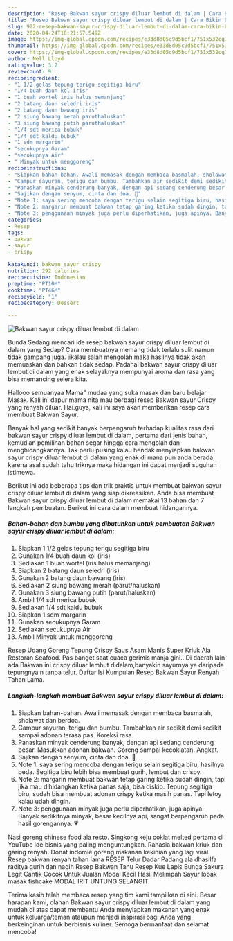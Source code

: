 ```yaml
---
description: "Resep Bakwan sayur crispy diluar lembut di dalam | Cara Bikin Bakwan sayur crispy diluar lembut di dalam Yang Enak Dan Lezat"
title: "Resep Bakwan sayur crispy diluar lembut di dalam | Cara Bikin Bakwan sayur crispy diluar lembut di dalam Yang Enak Dan Lezat"
slug: 922-resep-bakwan-sayur-crispy-diluar-lembut-di-dalam-cara-bikin-bakwan-sayur-crispy-diluar-lembut-di-dalam-yang-enak-dan-lezat
date: 2020-04-24T18:21:57.549Z
image: https://img-global.cpcdn.com/recipes/e33d8d05c9d5bcf1/751x532cq70/bakwan-sayur-crispy-diluar-lembut-di-dalam-foto-resep-utama.jpg
thumbnail: https://img-global.cpcdn.com/recipes/e33d8d05c9d5bcf1/751x532cq70/bakwan-sayur-crispy-diluar-lembut-di-dalam-foto-resep-utama.jpg
cover: https://img-global.cpcdn.com/recipes/e33d8d05c9d5bcf1/751x532cq70/bakwan-sayur-crispy-diluar-lembut-di-dalam-foto-resep-utama.jpg
author: Nell Lloyd
ratingvalue: 3.2
reviewcount: 9
recipeingredient:
- "1 1/2 gelas tepung terigu segitiga biru"
- "1/4 buah daun kol iris"
- "1 buah wortel iris halus memanjang"
- "2 batang daun seledri iris"
- "2 batang daun bawang iris"
- "2 siung bawang merah paruthaluskan"
- "3 siung bawang putih paruthaluskan"
- "1/4 sdt merica bubuk"
- "1/4 sdt kaldu bubuk"
- "1 sdm margarin"
- "secukupnya Garam"
- "secukupnya Air"
- " Minyak untuk menggoreng"
recipeinstructions:
- "Siapkan bahan-bahan. Awali memasak dengan membaca basmalah, sholawat dan berdoa."
- "Campur sayuran, terigu dan bumbu. Tambahkan air sedikit demi sedikit sampai adonan terasa pas. Koreksi rasa."
- "Panaskan minyak cenderung banyak, dengan api sedang cenderung besar. Masukkan adonan bakwan. Goreng sampai kecoklatan. Angkat."
- "Sajikan dengan senyum, cinta dan doa. 🖤"
- "Note 1: saya sering mencoba dengan terigu selain segitiga biru, hasilnya beda. Segitiga biru lebih bisa membuat gurih, lembut dan crispy."
- "Note 2: margarin membuat bakwan tetap garing ketika sudah dingin, tapi jika mau dihidangkan ketika panas saja, bisa diskip. Tepung segitiga biru, sudah bisa membuat adonan crispy ketika masih panas. Tapi letoy kalau udah dingin."
- "Note 3: penggunaan minyak juga perlu diperhatikan, juga apinya. Banyak sedikitnya minyak, besar kecilnya api, sangat berpengaruh pada hasil gorengannya. 💗"
categories:
- Resep
tags:
- bakwan
- sayur
- crispy

katakunci: bakwan sayur crispy 
nutrition: 292 calories
recipecuisine: Indonesian
preptime: "PT10M"
cooktime: "PT46M"
recipeyield: "1"
recipecategory: Dessert

---
```



![Bakwan sayur crispy diluar lembut di dalam](https://img-global.cpcdn.com/recipes/e33d8d05c9d5bcf1/751x532cq70/bakwan-sayur-crispy-diluar-lembut-di-dalam-foto-resep-utama.jpg)

Bunda Sedang mencari ide resep bakwan sayur crispy diluar lembut di dalam yang Sedap? Cara membuatnya memang tidak terlalu sulit namun tidak gampang juga. jikalau salah mengolah maka hasilnya tidak akan memuaskan dan bahkan tidak sedap. Padahal bakwan sayur crispy diluar lembut di dalam yang enak selayaknya mempunyai aroma dan rasa yang bisa memancing selera kita.

Hallooo semuanyaa Mama&#34; mudaa yang suka masak dan baru belajar Masak. Kali ini dapur mama nita mau berbagi resep Bakwan sayur Crispy yang renyah diluar. Hai.guys, kali ini saya akan memberikan resep cara membuat Bakwan Sayur.

Banyak hal yang sedikit banyak berpengaruh terhadap kualitas rasa dari bakwan sayur crispy diluar lembut di dalam, pertama dari jenis bahan, kemudian pemilihan bahan segar hingga cara mengolah dan menghidangkannya. Tak perlu pusing kalau hendak menyiapkan bakwan sayur crispy diluar lembut di dalam yang enak di mana pun anda berada, karena asal sudah tahu triknya maka hidangan ini dapat menjadi suguhan istimewa.


Berikut ini ada beberapa tips dan trik praktis untuk membuat bakwan sayur crispy diluar lembut di dalam yang siap dikreasikan. Anda bisa membuat Bakwan sayur crispy diluar lembut di dalam memakai 13 bahan dan 7 langkah pembuatan. Berikut ini cara dalam membuat hidangannya.

<!--inarticleads1-->

##### Bahan-bahan dan bumbu yang dibutuhkan untuk pembuatan Bakwan sayur crispy diluar lembut di dalam:

1. Siapkan 1 1/2 gelas tepung terigu segitiga biru
1. Gunakan 1/4 buah daun kol (iris)
1. Sediakan 1 buah wortel (iris halus memanjang)
1. Siapkan 2 batang daun seledri (iris)
1. Gunakan 2 batang daun bawang (iris)
1. Sediakan 2 siung bawang merah (parut/haluskan)
1. Gunakan 3 siung bawang putih (parut/haluskan)
1. Ambil 1/4 sdt merica bubuk
1. Sediakan 1/4 sdt kaldu bubuk
1. Siapkan 1 sdm margarin
1. Gunakan secukupnya Garam
1. Sediakan secukupnya Air
1. Ambil  Minyak untuk menggoreng


Resep Udang Goreng Tepung Crispy Saus Asam Manis Super Kriuk Ala Restoran Seafood. Pas banget saat cuaca gerimis manja gini.. Di daerah lain ada Bakwan ini crispy diluar lembut didalam,banyakin sayurnya ya daripada tepungnya n tanpa telur. Daftar Isi Kumpulan Resep Bakwan Sayur Renyah Tahan Lama. 

<!--inarticleads2-->

##### Langkah-langkah membuat Bakwan sayur crispy diluar lembut di dalam:

1. Siapkan bahan-bahan. Awali memasak dengan membaca basmalah, sholawat dan berdoa.
1. Campur sayuran, terigu dan bumbu. Tambahkan air sedikit demi sedikit sampai adonan terasa pas. Koreksi rasa.
1. Panaskan minyak cenderung banyak, dengan api sedang cenderung besar. Masukkan adonan bakwan. Goreng sampai kecoklatan. Angkat.
1. Sajikan dengan senyum, cinta dan doa. 🖤
1. Note 1: saya sering mencoba dengan terigu selain segitiga biru, hasilnya beda. Segitiga biru lebih bisa membuat gurih, lembut dan crispy.
1. Note 2: margarin membuat bakwan tetap garing ketika sudah dingin, tapi jika mau dihidangkan ketika panas saja, bisa diskip. Tepung segitiga biru, sudah bisa membuat adonan crispy ketika masih panas. Tapi letoy kalau udah dingin.
1. Note 3: penggunaan minyak juga perlu diperhatikan, juga apinya. Banyak sedikitnya minyak, besar kecilnya api, sangat berpengaruh pada hasil gorengannya. 💗


Nasi goreng chinese food ala resto. Singkong keju coklat melted pertama di YouTube ide bisnis yang paling menguntungkan. Rahasia bakwan kriuk dan garing renyah. Donat indomie goreng makanan kekinian yang lagi viral. Resep bakwan renyah tahan lama RESEP Telur Dadar Padang ala dhasilfa raditya gurih dan nagih Resep Bakwan Tahu Resep Kue Lapis Bunga Sakura Legit Cantik Cocok Untuk Jualan Modal Kecil Hasil Melimpah Sayur lobak masak fishcake MODAL IRIT UNTUNG SELANGIT. 

Terima kasih telah membaca resep yang tim kami tampilkan di sini. Besar harapan kami, olahan Bakwan sayur crispy diluar lembut di dalam yang mudah di atas dapat membantu Anda menyiapkan makanan yang enak untuk keluarga/teman ataupun menjadi inspirasi bagi Anda yang berkeinginan untuk berbisnis kuliner. Semoga bermanfaat dan selamat mencoba!
